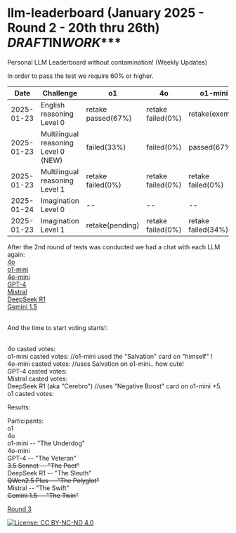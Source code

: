# llm-leaderboard  (January 2025 - Round 2 - 20th thru 26th) *****DRAFT***IN***WORK****
Personal LLM Leaderboard without contamination! (Weekly Updates)

In order to pass the test we require 60% or higher.

| Date       | Challenge                             | o1                    | 4o                   | o1-mini              | 4o-mini              | GPT-4                | DeepSeek(R1)          | Mistral              |
|------------|---------------------------------------|-----------------------|----------------------|----------------------|----------------------|----------------------|-----------------------|----------------------|
| 2025-01-23 | English reasoning Level 0             |   retake passed(67%)  |   retake failed(0%)  |  retake(exempt)      |   retake failed(0%)  |   retake(exempt)     |   retake failed(0%)   |  retake failed(0%)   |
| 2025-01-23 | Multilingual reasoning Level 0 (NEW)  |   failed(33%)         |   failed(0%)         |  passed(67%)         |   failed(0%)         |   failed(0%)         |   passed(67%)         |  failed(0%)          |
| 2025-01-23 | Multilingual reasoning Level 1        |   retake failed(0%)   |   retake failed(0%)  |  retake failed(0%)   |   retake failed(0%)  |   retake failed(0%)  |   retake failed(0%)   |  retake failed(0%)   |
| 2025-01-24 | Imagination Level 0                   |   --                  |   --                 |  --                  |   --                 |   --                 |   --                  |  --                  |
| 2025-01-23 | Imagination Level 1                   |   retake(pending)     |   retake failed(0%)  |  retake failed(34%)  |   retake failed(0%)  |   retake failed(34%) |   retake passed(67%)  |  retake failed(0%)   |


After the 2nd round of tests was conducted we had a chat with each LLM again:<br>
    [4o]()<br>
    [o1-mini]()<br>
    [4o-mini]()<br>
    [GPT-4]()<br>
    [Mistral]()<br>
    [DeepSeek R1]()<br>
    [Gemini 1.5]()<br><br>

And the time to start voting starts!:<br><br>

4o casted votes:  <br>
o1-mini casted votes: //o1-mini used the "Salvation" card on "himself" ! <br>
4o-mini casted votes: //uses Salvation on o1-mini.. how cute! <br>
GPT-4 casted votes: <br>
Mistral casted votes:<br>
DeepSeek R1 (aka "Cerebro") //uses "Negative Boost" card on o1-mini +5.  <br>
o1 casted votes: <br>

Results:<br>

Participants:<br>
o1<br>
4o<br>
o1-mini -- "The Underdog"<br>
4o-mini<br>
GPT-4 -- "The Veteran"<br>
<strike>3.5 Sonnet -- "The Poet"</strike><br>
DeepSeek R1 -- "The Sleuth"<br>
<strike>QWen2.5 Plus -- "The Polyglot"</strike><br>
Mistral -- "The Swift"<br>
<strike>Gemini 1.5 -- "The Twin"</strike><br>

[Round 3](https://github.com/dpittaluga76/llm-leaderboard/main/ROUND3.md)

[![License: CC BY-NC-ND 4.0](https://img.shields.io/badge/License-CC%20BY--NC--ND%204.0-lightgrey.svg)](https://creativecommons.org/licenses/by-nc-nd/4.0/)
